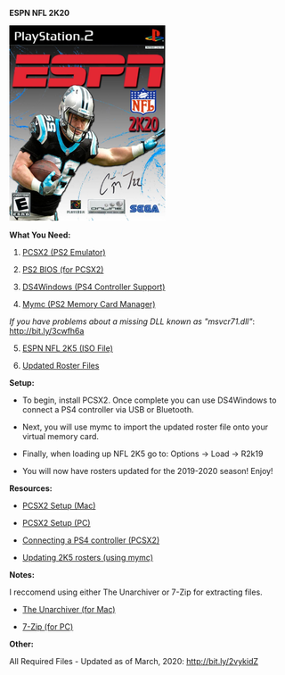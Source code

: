 <b>ESPN NFL 2K20</b>

<img src="/NFL2K20.jpg" alt="NFL2K20" height="350" width="auto">

<b>What You Need:</b>

1) <a href="http://bit.ly/3cDH5FY" target="_blank">PCSX2 (PS2 Emulator)</a>

2) <a href="http://bit.ly/2TpggO6" target="_blank">PS2 BIOS (for PCSX2)</a>

3) <a href="http://bit.ly/2IpHRbq" target="_blank">DS4Windows (PS4 Controller Support)</a>

4) <a href="http://bit.ly/2VZwqQ3" target="_blank">Mymc (PS2 Memory Card Manager)</a>

*If you have problems about a missing DLL known as "msvcr71.dll"*:
http://bit.ly/3cwfh6a

5) <a href="http://bit.ly/2vyT473" target="_blank">ESPN NFL 2K5 (ISO File)</a>

6) <a href="http://bit.ly/2vykGcr" target="_blank">Updated Roster Files</a>

<b>Setup:</b>

* To begin, install PCSX2. Once complete you can use DS4Windows to connect a PS4 controller via USB or Bluetooth.<br>

* Next, you will use mymc to import the updated roster file onto your virtual memory card.<br>

* Finally, when loading up NFL 2K5 go to: Options -> Load -> R2k19<br>

* You will now have rosters updated for the 2019-2020 season! Enjoy!<br>

<b>Resources:</b>

* <a href="http://bit.ly/2vH7x0B" target="_blank">PCSX2 Setup (Mac)</a>

* <a href="http://bit.ly/3cz8dpp" target="_blank">PCSX2 Setup (PC)</a>

* <a href="http://bit.ly/32ZZesX" target="_blank">Connecting a PS4 controller (PCSX2)</a>

* <a href="http://bit.ly/39smlyP" target="_blank">Updating 2K5 rosters (using mymc)</a>

<b>Notes:</b>

I reccomend using either The Unarchiver or 7-Zip for extracting files.<br>

* <a href="http://bit.ly/3axfO65" target="_blank">The Unarchiver (for Mac)</a>

* <a href="http://bit.ly/3auwPOg" target="_blank">7-Zip (for PC)</a>

<b>Other:</b>

All Required Files - Updated as of March, 2020:
http://bit.ly/2vykidZ
